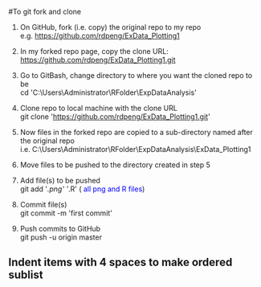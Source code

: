 #To git fork and clone   

1. On GitHub, fork (i.e. copy) the original repo to my repo   
e.g. https://github.com/rdpeng/ExData_Plotting1   

2. In my forked repo page, copy the clone URL: https://github.com/rdpeng/ExData_Plotting1.git   

3. Go to GitBash, change directory to where you want the cloned repo to be   	
cd 'C:\Users\Administrator\RFolder\ExpDataAnalysis'   

4. Clone repo to local machine with the clone URL   
git clone 'https://github.com/rdpeng/ExData_Plotting1.git'   

5. Now files in the forked repo are copied to a sub-directory named after the original repo   
   i.e. C:\Users\Administrator\RFolder\ExpDataAnalysis\ExData_Plotting1   

6. Move files to be pushed to the directory created in step 5   

7. Add file(s) to be pushed   
git add '*.png'  '*.R'   (<span style="color:blue"> all png and R files</span>)

8. Commit file(s)    
git commit -m 'first commit'   

9. Push commits to GitHub   
git push -u origin master


## Indent items with 4 spaces to make ordered sublist
